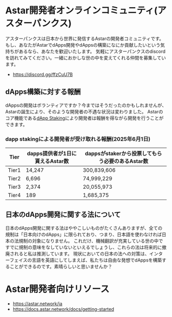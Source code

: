# Astar開発者オンラインコミュニティ(アスターパンクス)

アスターパンクスは日本から世界に発信するAstarの開発者コミュニティです。
もし、あなたがAstarでdApps開発やdAppsの構築になにか貢献したいという気持ちがあるなら、あなたを歓迎いたします。
気軽にアスターパンクスのdiscordを訪れてみてください。一緒におかしな世の中を変えてくれる仲間を募集しています。

 * https://discord.gg/ffzCuU7B

## dApps構築に対する報酬

dAppsの開発はボランティアですか？今まではそうだったのかもしれませんが、Astarの誕生により、そのような開発者の不遇な状況は変わりました。
Astarのコア機能である[dApp Staking](https://docs.astar.network/docs/learn/dapp-staking/)により開発者は報酬を得ながら開発を行うことができます。

### dapp stakingによる開発者が受け取れる報酬(2025年6月1日)

| Tier   | dapps提供者が1日に貰えるAstar数 | dappsがstakerから投票してもらう必要のあるAstar数 |
|--------|----------------------|--------------------------|
| Tier1  | 14,247               | 300,839,606              |
| Tier2  | 6,696                | 74,999,229               |
| Tier3  | 2,374                | 20,055,973               |
| Tier4  |   189                | 1,685,375                |

## 日本のdApps開発に関する法について

日本のdApps開発に関する法はややこしいものがたくさんありますが、全ての規制は「日本向けのdApps」に限られており、つまり、日本語を使わなければ日本の法規制の対象になりません。
これだけ、機械翻訳が充実している世の中ですでに規制の意味をなしていないといえるでしょうし、これらの法は将来的に撤廃されると私は推測しています。
現状においての日本の法への対策は、インターフェイスの言語を英語にしてしまえば、私たちは自由な発想でdAppsを構築することができるのです。素晴らしいと思いませんか？

# Astar開発者向けリソース

 * https://astar.network/ja
 * https://docs.astar.network/docs/getting-started

